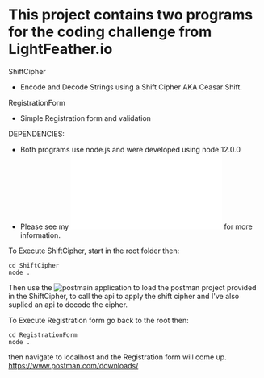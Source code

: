 # This project contains two programs for the coding challenge from LightFeather.io

ShiftCipher

- Encode and Decode Strings using a Shift Cipher AKA Ceasar Shift.

RegistrationForm

- Simple Registration form and validation

DEPENDENCIES:

- Both programs use node.js and were developed using node 12.0.0
- Please see my ![Design Doc](Design.md) for more information.

To Execute ShiftCipher, start in the root folder then:

    cd ShiftCipher
    node .
    
Then use the ![postmain application](https://www.postman.com/downloads/) to load the postman project provided in the ShiftCipher, to call the api to apply the shift cipher and I've also suplied an api to decode the cipher.

To Execute Registration form go back to the root then:

    cd RegistrationForm
    node .

then navigate to localhost and the Registration form will come up.
https://www.postman.com/downloads/
